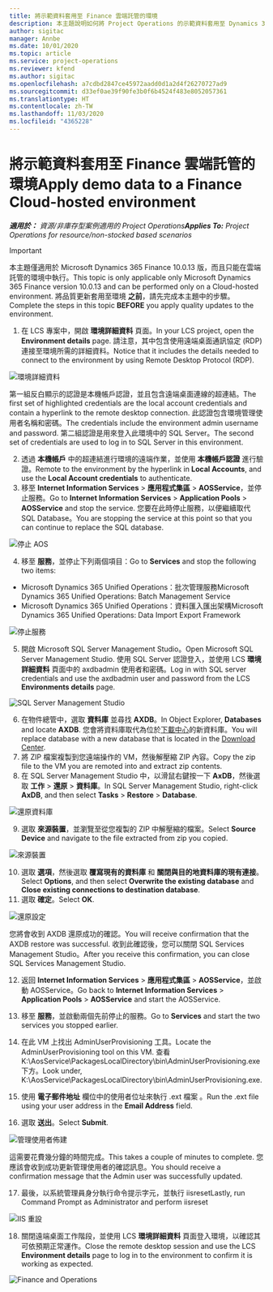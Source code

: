 ```yaml
---
title: 將示範資料套用至 Finance 雲端託管的環境
description: 本主題說明如何將 Project Operations 的示範資料套用至 Dynamics 365 Finance 雲端託管的環境。
author: sigitac
manager: Annbe
ms.date: 10/01/2020
ms.topic: article
ms.service: project-operations
ms.reviewer: kfend
ms.author: sigitac
ms.openlocfilehash: a7cdbd2847ce45972aadd0d1a2d4f26270727ad9
ms.sourcegitcommit: d33ef0ae39f90fe3b0f6b4524f483e8052057361
ms.translationtype: HT
ms.contentlocale: zh-TW
ms.lasthandoff: 11/03/2020
ms.locfileid: "4365228"
---
```

# <a name="apply-demo-data-to-a-finance-cloud-hosted-environment"></a><span data-ttu-id="7fa19-103">將示範資料套用至 Finance 雲端託管的環境</span><span class="sxs-lookup"><span data-stu-id="7fa19-103">Apply demo data to a Finance Cloud-hosted environment</span></span>

<span data-ttu-id="7fa19-104">_**適用於：** 資源/非庫存型案例適用的 Project Operations_</span><span class="sxs-lookup"><span data-stu-id="7fa19-104">_**Applies To:** Project Operations for resource/non-stocked based scenarios_</span></span>

> [!IMPORTANT]
> <span data-ttu-id="7fa19-105">本主題僅適用於 Microsoft Dynamics 365 Finance 10.0.13 版，而且只能在雲端託管的環境中執行。</span><span class="sxs-lookup"><span data-stu-id="7fa19-105">This topic is only applicable only Microsoft Dynamics 365 Finance version 10.0.13 and can be performed only on a Cloud-hosted environment.</span></span> <span data-ttu-id="7fa19-106">將品質更新套用至環境 **之前**，請先完成本主題中的步驟。</span><span class="sxs-lookup"><span data-stu-id="7fa19-106">Complete the steps in this topic **BEFORE** you apply quality updates to the environment.</span></span>

1. <span data-ttu-id="7fa19-107">在 LCS 專案中，開啟 **環境詳細資料** 頁面。</span><span class="sxs-lookup"><span data-stu-id="7fa19-107">In your LCS project, open the **Environment details** page.</span></span> <span data-ttu-id="7fa19-108">請注意，其中包含使用遠端桌面通訊協定 (RDP) 連接至環境所需的詳細資料。</span><span class="sxs-lookup"><span data-stu-id="7fa19-108">Notice that it includes the details needed to connect to the environment by using Remote Desktop Protocol (RDP).</span></span>

![ 環境詳細資料](./media/1EnvironmentDetails.png)

<span data-ttu-id="7fa19-110">第一組反白顯示的認證是本機帳戶認證，並且包含遠端桌面連線的超連結。</span><span class="sxs-lookup"><span data-stu-id="7fa19-110">The first set of highlighted credentials are the local account credentials and contain a hyperlink to the remote desktop connection.</span></span> <span data-ttu-id="7fa19-111">此認證包含環境管理使用者名稱和密碼。</span><span class="sxs-lookup"><span data-stu-id="7fa19-111">The credentials include the environment admin username and password.</span></span> <span data-ttu-id="7fa19-112">第二組認證是用來登入此環境中的 SQL Server。</span><span class="sxs-lookup"><span data-stu-id="7fa19-112">The second set of credentials are used to log in to SQL Server in this environment.</span></span>

2. <span data-ttu-id="7fa19-113">透過 **本機帳戶** 中的超連結進行環境的遠端作業，並使用 **本機帳戶認證** 進行驗證。</span><span class="sxs-lookup"><span data-stu-id="7fa19-113">Remote to the environment by the hyperlink in **Local Accounts**, and use the **Local Account credentials** to authenticate.</span></span>
3. <span data-ttu-id="7fa19-114">移至 **Internet Information Services** > **應用程式集區** > **AOSService**，並停止服務。</span><span class="sxs-lookup"><span data-stu-id="7fa19-114">Go to **Internet Information Services** > **Application Pools** > **AOSService** and stop the service.</span></span> <span data-ttu-id="7fa19-115">您要在此時停止服務，以便繼續取代 SQL Database。</span><span class="sxs-lookup"><span data-stu-id="7fa19-115">You are stopping the service at this point so that you can continue to replace the SQL database.</span></span>

![停止 AOS](./media/2StopAOS.png)

4. <span data-ttu-id="7fa19-117">移至 **服務**，並停止下列兩個項目：</span><span class="sxs-lookup"><span data-stu-id="7fa19-117">Go to **Services** and stop the following two items:</span></span>

- <span data-ttu-id="7fa19-118">Microsoft Dynamics 365 Unified Operations：批次管理服務</span><span class="sxs-lookup"><span data-stu-id="7fa19-118">Microsoft Dynamics 365 Unified Operations: Batch Management Service</span></span>
- <span data-ttu-id="7fa19-119">Microsoft Dynamics 365 Unified Operations：資料匯入匯出架構</span><span class="sxs-lookup"><span data-stu-id="7fa19-119">Microsoft Dynamics 365 Unified Operations: Data Import Export Framework</span></span>

![停止服務](./media/3StopServices.png)

5. <span data-ttu-id="7fa19-121">開啟 Microsoft SQL Server Management Studio。</span><span class="sxs-lookup"><span data-stu-id="7fa19-121">Open Microsoft SQL Server Management Studio.</span></span> <span data-ttu-id="7fa19-122">使用 SQL Server 認證登入，並使用 LCS **環境詳細資料** 頁面中的 axdbadmin 使用者和密碼。</span><span class="sxs-lookup"><span data-stu-id="7fa19-122">Log in with SQL server credentials and use the axdbadmin user and password from the LCS **Environments details** page.</span></span>

![SQL Server Management Studio](./media/4SSMS.png)

6. <span data-ttu-id="7fa19-124">在物件總管中，選取 **資料庫** 並尋找 **AXDB**。</span><span class="sxs-lookup"><span data-stu-id="7fa19-124">In Object Explorer, **Databases** and locate **AXDB**.</span></span> <span data-ttu-id="7fa19-125">您會將資料庫取代為位於[下載中心](https://download.microsoft.com/download/1/a/3/1a314bd2-b082-4a87-abdc-1ba26c92b63d/ProjOpsDemoDataFOGARelease.zip)的新資料庫。</span><span class="sxs-lookup"><span data-stu-id="7fa19-125">You will replace database with a new database that is located in the [Download Center](https://download.microsoft.com/download/1/a/3/1a314bd2-b082-4a87-abdc-1ba26c92b63d/ProjOpsDemoDataFOGARelease.zip).</span></span> 
7. <span data-ttu-id="7fa19-126">將 ZIP 檔案複製到您遠端操作的 VM，然後解壓縮 ZIP 內容。</span><span class="sxs-lookup"><span data-stu-id="7fa19-126">Copy the zip file to the VM you are remoted into and extract zip contents.</span></span>
8. <span data-ttu-id="7fa19-127">在 SQL Server Management Studio 中，以滑鼠右鍵按一下 **AxDB**，然後選取 **工作** > **還原** > **資料庫**。</span><span class="sxs-lookup"><span data-stu-id="7fa19-127">In SQL Server Management Studio, right-click **AxDB**, and then select **Tasks** > **Restore** > **Database**.</span></span>

![還原資料庫](./media/5RestoreDatabase.png)

9. <span data-ttu-id="7fa19-129">選取 **來源裝置**，並瀏覽至從您複製的 ZIP 中解壓縮的檔案。</span><span class="sxs-lookup"><span data-stu-id="7fa19-129">Select **Source Device** and navigate to the file extracted from zip you copied.</span></span>

![來源裝置](./media/6SourceDevice.png)

10. <span data-ttu-id="7fa19-131">選取 **選項**，然後選取 **覆寫現有的資料庫** 和 **關閉與目的地資料庫的現有連接**。</span><span class="sxs-lookup"><span data-stu-id="7fa19-131">Select **Options**, and then select **Overwrite the existing database** and **Close existing connections to destination database**.</span></span> 
11. <span data-ttu-id="7fa19-132">選取 **確定**。</span><span class="sxs-lookup"><span data-stu-id="7fa19-132">Select **OK**.</span></span>

![還原設定](./media/7RestoreSetting.png)

<span data-ttu-id="7fa19-134">您將會收到 AXDB 還原成功的確認。</span><span class="sxs-lookup"><span data-stu-id="7fa19-134">You will receive confirmation that the AXDB restore was successful.</span></span> <span data-ttu-id="7fa19-135">收到此確認後，您可以關閉 SQL Services Management Studio。</span><span class="sxs-lookup"><span data-stu-id="7fa19-135">After you receive this confirmation, you can close SQL Services Management Studio.</span></span>

12. <span data-ttu-id="7fa19-136">返回 **Internet Information Services** > **應用程式集區** > **AOSService**，並啟動 AOSService。</span><span class="sxs-lookup"><span data-stu-id="7fa19-136">Go back to **Internet Information Services** > **Application Pools** > **AOSService** and start the AOSService.</span></span>
13. <span data-ttu-id="7fa19-137">移至 **服務**，並啟動兩個先前停止的服務。</span><span class="sxs-lookup"><span data-stu-id="7fa19-137">Go to **Services** and start the two services you stopped earlier.</span></span>

14. <span data-ttu-id="7fa19-138">在此 VM 上找出 AdminUserProvisioning 工具。</span><span class="sxs-lookup"><span data-stu-id="7fa19-138">Locate the AdminUserProvisioning tool on this VM.</span></span> <span data-ttu-id="7fa19-139">查看 K:\AosService\PackagesLocalDirectory\bin\AdminUserProvisioning.exe 下方。</span><span class="sxs-lookup"><span data-stu-id="7fa19-139">Look under, K:\AosService\PackagesLocalDirectory\bin\AdminUserProvisioning.exe.</span></span>
15. <span data-ttu-id="7fa19-140">使用 **電子郵件地址** 欄位中的使用者位址來執行 .ext 檔案 。</span><span class="sxs-lookup"><span data-stu-id="7fa19-140">Run the .ext file using your user address in the **Email Address** field.</span></span> 
16. <span data-ttu-id="7fa19-141">選取 **送出**。</span><span class="sxs-lookup"><span data-stu-id="7fa19-141">Select **Submit**.</span></span>

![管理使用者佈建](./media/8AdminUserProvisioning.png)

<span data-ttu-id="7fa19-143">這需要花費幾分鐘的時間完成。</span><span class="sxs-lookup"><span data-stu-id="7fa19-143">This takes a couple of minutes to complete.</span></span> <span data-ttu-id="7fa19-144">您應該會收到成功更新管理使用者的確認訊息。</span><span class="sxs-lookup"><span data-stu-id="7fa19-144">You should receive a confirmation message that the Admin user was successfully updated.</span></span>

17. <span data-ttu-id="7fa19-145">最後，以系統管理員身分執行命令提示字元，並執行 iisreset</span><span class="sxs-lookup"><span data-stu-id="7fa19-145">Lastly, run Command Prompt as Administrator and perform iisreset</span></span>

![IIS 重設](./media/9IISReset.png)

18. <span data-ttu-id="7fa19-147">關閉遠端桌面工作階段，並使用 LCS **環境詳細資料** 頁面登入環境，以確認其可依預期正常運作。</span><span class="sxs-lookup"><span data-stu-id="7fa19-147">Close the remote desktop session and use the LCS **Environment details** page to log in to the environment to confirm it is working as expected.</span></span>

![Finance and Operations](./media/10FinanceAndOperations.png)
